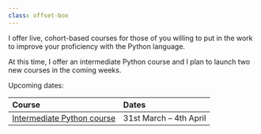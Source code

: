 ```yaml
---
class: offset-box
---
```


I offer live, cohort-based courses for those of you willing to put in the work to improve your proficiency with the Python language.

At this time, I offer an intermediate Python course and I plan to launch two new courses in the coming weeks.

Upcoming dates:

| Course | Dates |
| :- | :- |
| [Intermediate Python course](#intermediate-python-course) | 31st March – 4th April |
